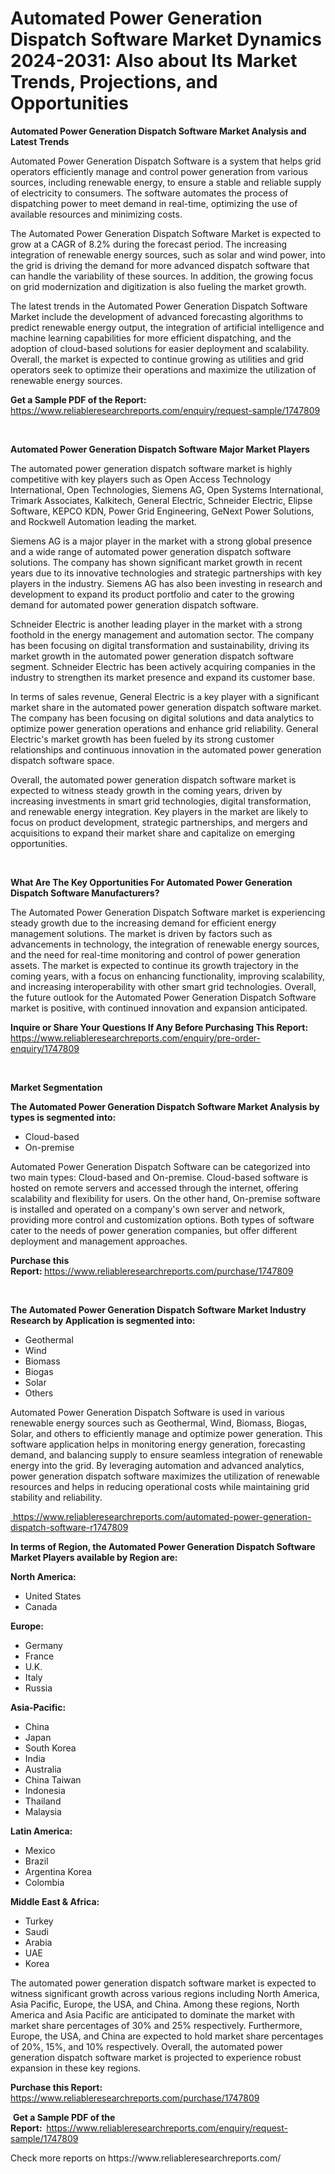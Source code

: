 <p><h1>Automated Power Generation Dispatch Software Market Dynamics 2024-2031: Also about Its Market Trends, Projections, and Opportunities</h1></p><p><strong>Automated Power Generation Dispatch Software Market Analysis and Latest Trends</strong></p>
<p><p>Automated Power Generation Dispatch Software is a system that helps grid operators efficiently manage and control power generation from various sources, including renewable energy, to ensure a stable and reliable supply of electricity to consumers. The software automates the process of dispatching power to meet demand in real-time, optimizing the use of available resources and minimizing costs.</p><p>The Automated Power Generation Dispatch Software Market is expected to grow at a CAGR of 8.2% during the forecast period. The increasing integration of renewable energy sources, such as solar and wind power, into the grid is driving the demand for more advanced dispatch software that can handle the variability of these sources. In addition, the growing focus on grid modernization and digitization is also fueling the market growth.</p><p>The latest trends in the Automated Power Generation Dispatch Software Market include the development of advanced forecasting algorithms to predict renewable energy output, the integration of artificial intelligence and machine learning capabilities for more efficient dispatching, and the adoption of cloud-based solutions for easier deployment and scalability. Overall, the market is expected to continue growing as utilities and grid operators seek to optimize their operations and maximize the utilization of renewable energy sources.</p></p>
<p><strong>Get a Sample PDF of the Report:&nbsp;</strong> <a href="https://www.reliableresearchreports.com/enquiry/request-sample/1747809">https://www.reliableresearchreports.com/enquiry/request-sample/1747809</a></p>
<p>&nbsp;</p>
<p><strong>Automated Power Generation Dispatch Software Major Market Players</strong></p>
<p><p>The automated power generation dispatch software market is highly competitive with key players such as Open Access Technology International, Open Technologies, Siemens AG, Open Systems International, Trimark Associates, Kalkitech, General Electric, Schneider Electric, Elipse Software, KEPCO KDN, Power Grid Engineering, GeNext Power Solutions, and Rockwell Automation leading the market.</p><p>Siemens AG is a major player in the market with a strong global presence and a wide range of automated power generation dispatch software solutions. The company has shown significant market growth in recent years due to its innovative technologies and strategic partnerships with key players in the industry. Siemens AG has also been investing in research and development to expand its product portfolio and cater to the growing demand for automated power generation dispatch software.</p><p>Schneider Electric is another leading player in the market with a strong foothold in the energy management and automation sector. The company has been focusing on digital transformation and sustainability, driving its market growth in the automated power generation dispatch software segment. Schneider Electric has been actively acquiring companies in the industry to strengthen its market presence and expand its customer base.</p><p>In terms of sales revenue, General Electric is a key player with a significant market share in the automated power generation dispatch software market. The company has been focusing on digital solutions and data analytics to optimize power generation operations and enhance grid reliability. General Electric's market growth has been fueled by its strong customer relationships and continuous innovation in the automated power generation dispatch software space.</p><p>Overall, the automated power generation dispatch software market is expected to witness steady growth in the coming years, driven by increasing investments in smart grid technologies, digital transformation, and renewable energy integration. Key players in the market are likely to focus on product development, strategic partnerships, and mergers and acquisitions to expand their market share and capitalize on emerging opportunities.</p></p>
<p>&nbsp;</p>
<p><strong>What Are The Key Opportunities For Automated Power Generation Dispatch Software Manufacturers?</strong></p>
<p><p>The Automated Power Generation Dispatch Software market is experiencing steady growth due to the increasing demand for efficient energy management solutions. The market is driven by factors such as advancements in technology, the integration of renewable energy sources, and the need for real-time monitoring and control of power generation assets. The market is expected to continue its growth trajectory in the coming years, with a focus on enhancing functionality, improving scalability, and increasing interoperability with other smart grid technologies. Overall, the future outlook for the Automated Power Generation Dispatch Software market is positive, with continued innovation and expansion anticipated.</p></p>
<p><strong>Inquire or Share Your Questions If Any Before Purchasing This Report:</strong> <a href="https://www.reliableresearchreports.com/enquiry/pre-order-enquiry/1747809">https://www.reliableresearchreports.com/enquiry/pre-order-enquiry/1747809</a></p>
<p>&nbsp;</p>
<p><strong>Market Segmentation</strong></p>
<p><strong>The Automated Power Generation Dispatch Software Market Analysis by types is segmented into:</strong></p>
<p><ul><li>Cloud-based</li><li>On-premise</li></ul></p>
<p><p>Automated Power Generation Dispatch Software can be categorized into two main types: Cloud-based and On-premise. Cloud-based software is hosted on remote servers and accessed through the internet, offering scalability and flexibility for users. On the other hand, On-premise software is installed and operated on a company's own server and network, providing more control and customization options. Both types of software cater to the needs of power generation companies, but offer different deployment and management approaches.</p></p>
<p><strong>Purchase this Report:&nbsp;</strong><a href="https://www.reliableresearchreports.com/purchase/1747809">https://www.reliableresearchreports.com/purchase/1747809</a></p>
<p>&nbsp;</p>
<p><strong>The Automated Power Generation Dispatch Software Market Industry Research by Application is segmented into:</strong></p>
<p><ul><li>Geothermal</li><li>Wind</li><li>Biomass</li><li>Biogas</li><li>Solar</li><li>Others</li></ul></p>
<p><p>Automated Power Generation Dispatch Software is used in various renewable energy sources such as Geothermal, Wind, Biomass, Biogas, Solar, and others to efficiently manage and optimize power generation. This software application helps in monitoring energy generation, forecasting demand, and balancing supply to ensure seamless integration of renewable energy into the grid. By leveraging automation and advanced analytics, power generation dispatch software maximizes the utilization of renewable resources and helps in reducing operational costs while maintaining grid stability and reliability.</p></p>
<p><a href="https://www.reliableresearchreports.com/automated-power-generation-dispatch-software-r1747809">&nbsp;https://www.reliableresearchreports.com/automated-power-generation-dispatch-software-r1747809</a></p>
<p><strong>In terms of Region, the Automated Power Generation Dispatch Software Market Players available by Region are:</strong></p>
<p>
    <p> <strong> North America: </strong>
        <ul>
            <li>United States</li>
            <li>Canada</li>
        </ul>
        </p> 
    <p> <strong> Europe: </strong>
        <ul>
            <li>Germany</li>
            <li>France</li>
            <li>U.K.</li>
            <li>Italy</li>
            <li>Russia</li>
        </ul>
        </p> 
    <p> <strong> Asia-Pacific: </strong>
        <ul>
            <li>China</li>
            <li>Japan</li>
            <li>South Korea</li>
            <li>India</li>
            <li>Australia</li>
            <li>China Taiwan</li>
            <li>Indonesia</li>
            <li>Thailand</li>
            <li>Malaysia</li>
        </ul>
        </p> 
    <p> <strong> Latin America: </strong>
        <ul>
            <li>Mexico</li>
            <li>Brazil</li>
            <li>Argentina Korea</li>
            <li>Colombia</li>
        </ul>
        </p> 
    <p> <strong> Middle East & Africa: </strong>
        <ul>
            <li>Turkey</li>
            <li>Saudi</li>
            <li>Arabia</li>
            <li>UAE</li>
            <li>Korea</li>
        </ul>
    </p>
    </p>
<p><p>The automated power generation dispatch software market is expected to witness significant growth across various regions including North America, Asia Pacific, Europe, the USA, and China. Among these regions, North America and Asia Pacific are anticipated to dominate the market with market share percentages of 30% and 25% respectively. Furthermore, Europe, the USA, and China are expected to hold market share percentages of 20%, 15%, and 10% respectively. Overall, the automated power generation dispatch software market is projected to experience robust expansion in these key regions.</p></p>
<p><strong>Purchase this Report: </strong><a href="https://www.reliableresearchreports.com/purchase/1747809">https://www.reliableresearchreports.com/purchase/1747809</a></p>
<p>&nbsp;<strong>Get a Sample PDF of the Report:&nbsp;&nbsp;</strong><a href="https://www.reliableresearchreports.com/enquiry/request-sample/1747809">https://www.reliableresearchreports.com/enquiry/request-sample/1747809</a></p>
<p><strong></strong></p>
<p>Check more reports on https://www.reliableresearchreports.com/</p>